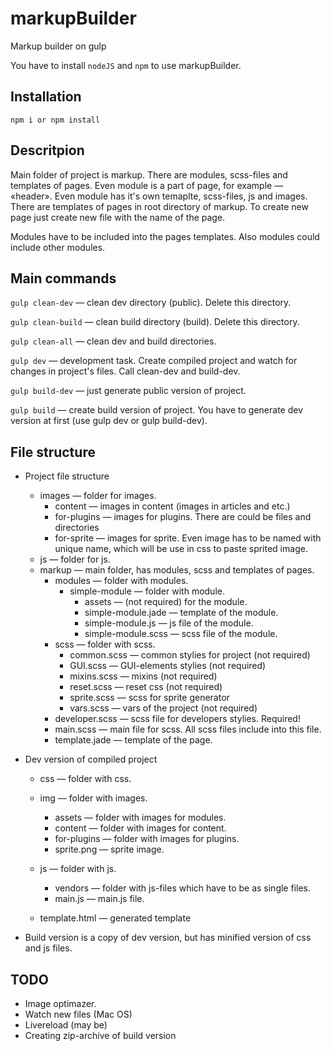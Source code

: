 markupBuilder
=============

Markup builder on gulp

You have to install `nodeJS` and `npm` to use markupBuilder.

Installation
------------

    npm i or npm install

Descritpion
-----------

Main folder of project is markup. There are modules, scss-files and templates of pages.
Even module is a part of page, for example — «header».
Even module has it's own temaplte, scss-files, js and images.
There are templates of pages in root directory of markup. To create new page just create new file with the name of the page.

Modules have to be included into the pages templates. Also modules could include other modules.


Main commands
-------------

`gulp clean-dev` — clean dev directory (public). Delete this directory.

`gulp clean-build` — clean build directory (build). Delete this directory.

`gulp clean-all` — clean dev and build directories.

`gulp dev` — development task. Create compiled project and watch for changes in project's files. Call clean-dev and build-dev. 

`gulp build-dev` — just generate public version of project.

`gulp build` — create build version of project. You have to generate dev version at first (use gulp dev or gulp build-dev).

File structure
--------------

* Project file structure

    - images — folder for images.
        - content — images in content (images in articles and etc.)
        - for-plugins — images for plugins. There are could be files and directories
        - for-sprite — images for sprite. Even image has to be named with unique name, which will be use in css to paste sprited image.
    - js — folder for js.
    - markup — main folder, has modules, scss and templates of pages.
        - modules — folder with modules.
            - simple-module — folder with module.
                - assets — (not required) for the module.
                - simple-module.jade — template of the module.
                - simple-module.js — js file of the module.
                - simple-module.scss — scss file of the module.
        - scss — folder with scss.
            - common.scss — common stylies for project (not required)
            - GUI.scss — GUI-elements stylies (not required)
            - mixins.scss — mixins (not required)
            - reset.scss — reset css (not required)
            - sprite.scss — scss for sprite generator
            - vars.scss — vars of the project (not required)
        - developer.scss — scss file for developers stylies. Required! 
        - main.scss — main file for scss. All scss files include into this file.
        - template.jade — template of the page.

* Dev version of compiled project
    
    - css — folder with css.
    - img — folder with images.
        - assets — folder with images for modules.
        - content — folder with images for content.
        - for-plugins — folder with images for plugins.
        - sprite.png — sprite image.
    - js — folder with js.
        - vendors — folder with js-files which have to be as single files.
        - main.js — main.js file.

    - template.html — generated template


* Build version is a copy of dev version, but has minified version of css and js files.


TODO
----

* Image optimazer.
* Watch new files (Mac OS)
* Livereload (may be)
* Creating zip-archive of build version

